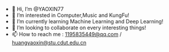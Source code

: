 - 👋 Hi, I’m @YAOXIN77
- 👀 I’m interested in Computer,Music and KungFu!
- 🌱 I’m currently learning Machine Learning and Deep Learning!
- 💞️ I’m looking to collaborate on every interesting things!
- 📫 How to reach me : 1195835449@qq.com / huangyaoxin@stu.cdut.edu.cn
<!---
YAOXIN77/YAOXIN77 is a ✨ special ✨ repository because its `README.md` (this file) appears on your GitHub profile.
You can click the Preview link to take a look at your changes.
--->
